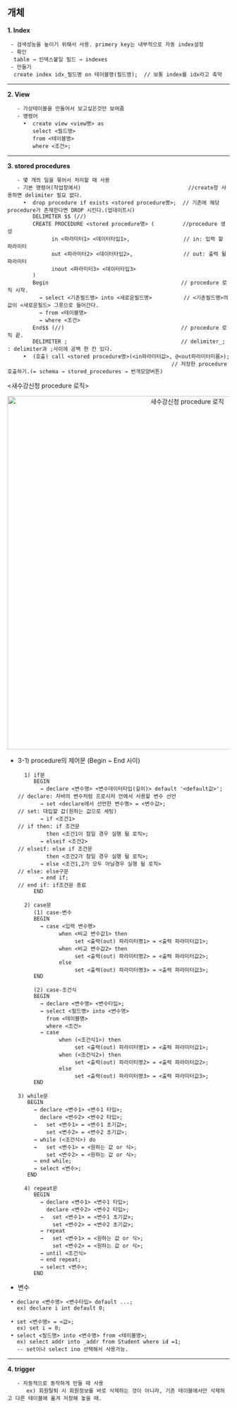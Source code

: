 ## 개체

**1. Index**
  ```
   - 검색성능을 높이기 위해서 사용. primery key는 내부적으로 자동 index설정
   - 확인
    table → 인덱스붙일 필드 → indexes
   - 만들기
    create index idx_필드명 on 테이블명(필드명);	// 보통 index를 idx라고 축약	
  ```
---  
**2. View**
  ```
     - 가상테이블을 만들어서 보고싶은것만 보여줌
     - 명령어
       •  create view <view명> as 
          select <필드명> 
          from <테이블명>      
          where <조건>; 
  ```
 
---
**3. stored procedures**
  ```
     - 몇 개의 일을 묶어서 처리할 때 사용
     - 기본 명령어(작업창에서)                                  //create창 사용하면 delimiter 필요 없다.
       •  drop procedure if exists <stored procedure명>;  // 기존에 해당 procedure가 존재한다면 DROP 시킨다.(업데이트시)
          DELIMITER $$ (//)
          CREATE PROCEDURE <stored procedure명> (         //procedure 생성
                in <파라미터1> <데이터타입1>,                 // in: 입력 할 파라미터
                out <파라미터2> <데이터타입2>,                // out: 출력 될 파라미터
                inout <파라미터3> <데이터타입3>
          )
          Begin                                          // procedure 로직 시작.
            → select <기존필드명> into <새로운필드명>          // <기존필드명>의 값이 <새로운필드> 그릇으로 들어간다. 
            → from <테이블명> 
            → where <조건>
          End$$ (//)                                     // procedure 로직 끝.
          DELIMITER ;                                    // delimiter_; : delimiter과 ;사이에 공백 한 칸 있다.
       •  (호출) call <stored procedure명>(<in파라미터값>, @<out파라미터미름>);               
                                                      // 저장한 procedure 호출하기.(= schema → stored_procedures → 번개모양버튼)
 ```  
  <새수강신청 procedure 로직>
<p align = "center"> <img width="800" alt="새수강신청 procedure 로직" src="https://user-images.githubusercontent.com/51871037/202511675-1c67d9ed-0e89-4456-93e2-788097471ae8.png"> </p>

 + 3-1) procedure의 제어문 (Begin ~ End 사이)
     ```
       1) if문
          BEGIN
            → declare <변수명> <변수데이터타입(길이)> default '<default값>';   // declare: 자바의 변수처럼 프로시저 안에서 사용할 변수 선언
            → set <declare에서 선언한 변수명> = <변수값>;                     // set: 대입할 값(원하는 값으로 세팅)   
            → if <조건1>                                                 // if then: if 조건문
              then <조건1이 참일 경우 실행 될 로직>;
            → elseif <조건2>                                             // elseif: else if 조건문
              then <조건2가 참일 경우 실행 될 로직>;
            → else <조건1,2가 모두 아닐경우 실행 될 로직>                      // else: else구문
            → end if;                                                  // end if: if조건문 종료
          END
     ```
     ```
       2) case문
          (1) case-변수
          BEGIN
            → case <입력 변수명>
                  when <비교 변수값1> then 
                       set <출력(out) 파라미터명1> = <출력 파라미터값1>;
                  when <비교 변수값2> then
                       set <출력(out) 파라미터명2> = <출력 파라미터값2>;
                  else
                       set <출력(out) 파라미터명3> = <출력 파라미터값3>;
          END
          
          (2) case-조건식
          BEGIN
            → declare <변수명> <변수타입>;
            → select <필드명> into <변수명>
              from <테이블명>
              where <조건>
            → case 
                  when (<조건식1>) then 
                       set <출력(out) 파라미터명1> = <출력 파라미터값1>;
                  when (<조건식2>) then
                       set <출력(out) 파라미터명2> = <출력 파라미터값2>;
                  else
                       set <출력(out) 파라미터명3> = <출력 파라미터값3>;
          END
     ```
       3) while문
          BEGIN
            → declare <변수1> <변수1 타입>;
              declare <변수2> <변수2 타입>;
            →   set <변수1> = <변수1 초기값>;
                set <변수2> = <변수2 초기값>;
            → while (<조건식>) do
            →   set <변수1> = <원하는 값 or 식>;
                set <변수2> = <원하는 값 or 식>; 
            → end while;
            → select <변수>;
          END
     ```
       4) repeat문
          BEGIN
            → declare <변수1> <변수1 타입>;
              declare <변수2> <변수2 타입>;
            →   set <변수1> = <변수1 초기값>;
                set <변수2> = <변수2 초기값>;
            → repeat
            →   set <변수1> = <원하는 값 or 식>;
                set <변수2> = <원하는 값 or 식>; 
            → until <조건식>
            → end repeat;
            → select <변수>;
          END
      ```              
  + 변수
   ```
    • declare <변수명> <변수타입> default ...;
      ex) declare i int default 0;

    • set <변수명> = <값>;
      ex) set i = 0; 
    • select <필드명> into <변수명> from <테이블명>;
      ex) select addr into _addr from Student where id =1;
      -- set이나 select ino 선택해서 사용가능. 
```  
---
**4. trigger**
  ```
     - 자동적으로 동작하게 만들 때 사용 
     	ex) 회원탈퇴 시 회원정보를 바로 삭제하는 것이 아니라, 기존 테이블에서만 삭제하고 다른 테이블에 옮겨 저장해 놓을 때.
